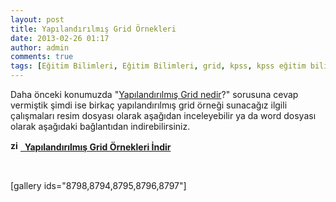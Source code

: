```yaml
---
layout: post
title: Yapılandırılmış Grid Örnekleri
date: 2013-02-26 01:17
author: admin
comments: true
tags: [Eğitim Bilimleri, Eğitim Bilimleri, grid, kpss, kpss eğitim bilimleri, Multimedya]
---
```

Daha önceki konumuzda "<a title="Yapılandırılmış Grid" href="http://egitimvaktim.com/yapilandirilmis-grid-izgara" target="_blank">Yapılandırılmış Grid nedir</a>?" sorusuna cevap vermiştik şimdi ise birkaç yapılandırılmış grid örneği sunacağız ilgili çalışmaları resim dosyası olarak aşağıdan inceleyebilir ya da word dosyası olarak aşağıdaki bağlantıdan indirebilirsiniz.

<a href="http://egitimvaktim.com/dosyalar/2013/02/Yapilandirilmis_grid_ornekleri_egitimvaktim.com_.zip" target="_blank"><strong><img class="alignnone size-full wp-image-4259" alt="zip" src="http://egitimvaktim.com/dosyalar/2012/04/zip.gif" width="16" height="16" />  Yapılandırılmış Grid Örnekleri İndir</strong></a>

&nbsp;

[gallery ids="8798,8794,8795,8796,8797"]
